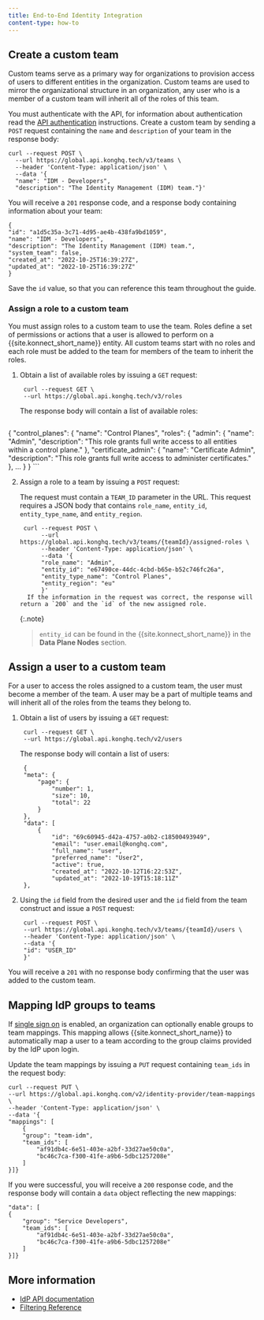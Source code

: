 ```yaml
---
title: End-to-End Identity Integration
content-type: how-to
---
```



## Create a custom team

Custom teams serve as a primary way for organizations to provision access of users to different entities in the organization. Custom teams are used to mirror the organizational structure in an organization, any user who is a member of a custom team will inherit all of the roles of this team.

You must authenticate with the API, for information about authentication read the [API authentication](/konnect/api/index/#authentication) instructions.
Create a custom team by sending a `POST` request containing the `name` and `description` of your team in the response body: 
```
curl --request POST \
  --url https://global.api.konghq.tech/v3/teams \
  --header 'Content-Type: application/json' \
  --data '{
  "name": "IDM - Developers",
  "description": "The Identity Management (IDM) team."}'
```

You will receive a `201` response code, and a response body containing information about your team: 

```
{
"id": "a1d5c35a-3c71-4d95-ae4b-438fa9bd1059",
"name": "IDM - Developers",
"description": "The Identity Management (IDM) team.",
"system_team": false,
"created_at": "2022-10-25T16:39:27Z",
"updated_at": "2022-10-25T16:39:27Z"
}
```

Save the `id` value, so that you can reference this team throughout the guide.


### Assign a role to a custom team

You must assign roles to a custom team to use the team. Roles define a set of permissions or actions that a user is allowed to perform on a {{site.konnect_short_name}} entity. All custom teams start with no roles and each role must be added to the team for members of the team to inherit the roles. 

1. Obtain a list of available roles by issuing a `GET` request:

        curl --request GET \
        --url https://global.api.konghq.tech/v3/roles

   The response body will contain a list of available roles: 

    ```
{
      "control_planes": {
        "name": "Control Planes",
        "roles": {
          "admin": {
            "name": "Admin",
            "description": "This role grants full write access to all entities within a control plane."
          },
          "certificate_admin": {
            "name": "Certificate Admin",
            "description": "This role grants full write access to administer certificates."
          },
          ...
        }
	}
    ```

2. Assign a role to a team by issuing  a `POST` request:
    
    The request must contain a `TEAM_ID` parameter in the URL. This request requires a JSON body that contains `role_name`, `entity_id`, `entity_type_name`, and `entity_region`. 

        curl --request POST \
             --url https://global.api.konghq.tech/v3/teams/{teamId}/assigned-roles \
             --header 'Content-Type: application/json' \
             --data '{
             "role_name": "Admin",
             "entity_id": "e67490ce-44dc-4cbd-b65e-b52c746fc26a",
             "entity_type_name": "Control Planes",
             "entity_region": "eu"
             }'
         If the information in the request was correct, the response will return a `200` and the `id` of the new assigned role. 

    {:.note}
    > `entity_id` can be found in the {{site.konnect_short_name}} in the **Data Plane Nodes** section. 

## Assign a user to a custom team

For a user to access the roles assigned to a custom team, the user must become a member of the team. A user may be a part of multiple teams and will inherit all of the roles from the teams they belong to.

1. Obtain a list of users by issuing a `GET` request:

        curl --request GET \
        --url https://global.api.konghq.tech/v2/users
    
    The response body will contain a list of users:
    
        {
        "meta": {
            "page": {
                "number": 1,
                "size": 10,
                "total": 22
            }
        },
        "data": [
            {
                "id": "69c60945-d42a-4757-a0b2-c18500493949",
                "email": "user.email@konghq.com",
                "full_name": "user",
                "preferred_name": "User2",
                "active": true,
                "created_at": "2022-10-12T16:22:53Z",
                "updated_at": "2022-10-19T15:18:11Z"
        },

2. Using the `id` field from the desired user and the `id` field from the team construct and issue a `POST` request: 

        curl --request POST \
        --url https://global.api.konghq.tech/v3/teams/{teamId}/users \
        --header 'Content-Type: application/json' \
        --data '{
        "id": "USER_ID"
        }'

You will receive a `201` with no response body confirming that the user was added to the custom team. 


## Mapping IdP groups to teams

If [single sign on](/konnect/org-management/okta-idp/) is enabled, an organization can optionally enable groups to team mappings. This mapping allows {{site.konnect_short_name}} to automatically map a user to a team according to the group claims provided by the IdP upon login.

Update the team mappings by issuing a `PUT` request containing `team_ids` in the request body: 

    curl --request PUT \
    --url https://global.api.konghq.com/v2/identity-provider/team-mappings \
    --header 'Content-Type: application/json' \
    --data '{
    "mappings": [
        {
        "group": "team-idm",
        "team_ids": [
            "af91db4c-6e51-403e-a2bf-33d27ae50c0a",
            "bc46c7ca-f300-41fe-a9b6-5dbc1257208e"
        ]
    }]}

If you were successful, you will receive a `200` response code, and the response body will contain a `data` object reflecting the new mappings: 

    "data": [
    {
        "group": "Service Developers",
        "team_ids": [
            "af91db4c-6e51-403e-a2bf-33d27ae50c0a",
            "bc46c7ca-f300-41fe-a9b6-5dbc1257208e"
        ]
    }]}
    


## More information

* [IdP API documentation](https://developer.konghq.com/spec/5175b87f-bfae-40f6-898d-82d224387f9b/d0e13745-db5c-42d5-80ae-ef803104f5ce)
* [Filtering Reference](/konnect/api/filtering/)

